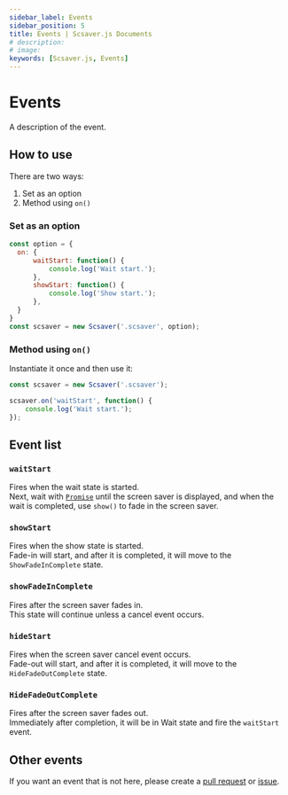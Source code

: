 ```yaml
---
sidebar_label: Events
sidebar_position: 5
title: Events | Scsaver.js Documents
# description: 
# image: 
keywords: [Scsaver.js, Events]
---
```


# Events

A description of the event.

## How to use

There are two ways:

1. Set as an option
2. Method using `on()`

### Set as an option

```javascript
const option = {
  on: {
      waitStart: function() {
          console.log('Wait start.');
      },
      showStart: function() {
          console.log('Show start.');
      },
  }
}
const scsaver = new Scsaver('.scsaver', option);
```

### Method using `on()`

Instantiate it once and then use it:

```javascript
const scsaver = new Scsaver('.scsaver');

scsaver.on('waitStart', function() {
    console.log('Wait start.');
});
```

## Event list

### `waitStart`

Fires when the wait state is started.  
Next, wait with [`Promise`](https://developer.mozilla.org/ja/docs/Web/JavaScript/Reference/Global_Objects/Promise ':target=_blank') until the screen saver is displayed, and when the wait is completed, use `show()` to fade in the screen saver.

### `showStart`
Fires when the show state is started.  
Fade-in will start, and after it is completed, it will move to the `ShowFadeInComplete` state.

### `showFadeInComplete`
Fires after the screen saver fades in.  
This state will continue unless a cancel event occurs.

### `hideStart`

Fires when the screen saver cancel event occurs.  
Fade-out will start, and after it is completed, it will move to the `HideFadeOutComplete` state.

### `HideFadeOutComplete`

Fires after the screen saver fades out.  
Immediately after completion, it will be in Wait state and fire the `waitStart` event.

## Other events

If you want an event that is not here, please create a [pull request](https://github.com/hamalt/scsaver/pulls ':target=_blank') or [issue](https://github.com/hamalt/scsaver/issues ':target=_blank').
